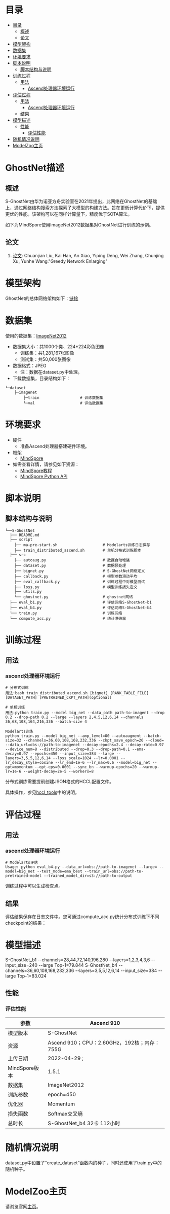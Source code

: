 # 目录

<!-- TOC -->

- [目录](#目录)
    - [概述](#概述)
    - [论文](#论文)
- [模型架构](#模型架构)
- [数据集](#数据集)
- [环境要求](#环境要求)
- [脚本说明](#脚本说明)
    - [脚本结构与说明](#脚本结构与说明)
- [训练过程](#训练过程)
    - [用法](#用法)
        - [Ascend处理器环境运行](#ascend处理器环境运行)
- [评估过程](#评估过程)
    - [用法](#用法-1)
        - [Ascend处理器环境运行](#ascend处理器环境运行-1)
    - [结果](#结果-1)
- [模型描述](#模型描述)
    - [性能](#性能)
        - [评估性能](#评估性能)
- [随机情况说明](#随机情况说明)
- [ModelZoo主页](#modelzoo主页)

<!-- /TOC -->

# GhostNet描述

## 概述

S-GhostNet由华为诺亚方舟实验室在2021年提出，此网络在GhostNet的基础上，通过网络结构搜索方法探索了大模型的构建方法。旨在更低计算代价下，提供更优的性能。该架构可以在同样计算量下，精度优于SOTA算法。

如下为MindSpore使用ImageNet2012数据集对GhostNet进行训练的示例。

## 论文

1. [论文](https://arxiv.org/pdf/2108.00177.pdf): Chuanjian Liu, Kai Han, An Xiao, Yiping Deng, Wei Zhang, Chunjing Xu, Yunhe Wang."Greedy Network Enlarging"

# 模型架构

GhostNet的总体网络架构如下：[链接](https://arxiv.org/pdf/1911.11907.pdf)

# 数据集

使用的数据集：[ImageNet2012](http://www.image-net.org/)

- 数据集大小：共1000个类、224*224彩色图像
    - 训练集：共1,281,167张图像
    - 测试集：共50,000张图像
- 数据格式：JPEG
    - 注：数据在dataset.py中处理。
- 下载数据集，目录结构如下：

```text
└─dataset
    ├─imagenet
        ├─train                  # 训练数据集
        └─val                    # 评估数据集
```

# 环境要求

- 硬件
    - 准备Ascend处理器搭建硬件环境。
- 框架
    - [MindSpore](https://www.mindspore.cn/install/en)
- 如需查看详情，请参见如下资源：
    - [MindSpore教程](https://www.mindspore.cn/tutorials/zh-CN/master/index.html)
    - [MindSpore Python API](https://www.mindspore.cn/docs/zh-CN/master/index.html)

# 脚本说明

## 脚本结构与说明

```text
└──S-GhostNet
  ├── README.md
  ├── script
    ├── ma-pre-start.sh                    # Modelarts训练日志保存
    ├── train_distributed_ascend.sh        # 单机分布式训练脚本
  ├── src
    ├── autoaug.py                         # 数据自动增强
    ├── dataset.py                         # 数据预处理
    ├── bignet.py                          # S-GhostNet网络定义
    ├── callback.py                        # 模型参数滑动平均
    ├── eval_callback.py                   # 训练过程中对模型测试
    ├── loss.py                            # 模型训练损失定义
    ├── utils.py
    └── ghostnet.py                        # ghostnet网络
  ├── eval_b1.py                           # 评估网络S-GhostNet-b1
  ├── eval_b4.py                           # 评估网络S-GhostNet-b4
  └── train.py                             # 训练网络
  └── compute_acc.py                       # 统计准确率
```

# 训练过程

## 用法

### ascend处理器环境运行

```Shell
# 分布式训练
用法:bash train_distributed_ascend.sh [bignet] [RANK_TABLE_FILE] [DATASET_PATH] [PRETRAINED_CKPT_PATH](optional)

# 单机训练
用法:python train.py --model big_net --data_path path-to-imagent --drop 0.2 --drop-path 0.2 --large --layers 2,4,5,12,6,14 --channels 36,68,108,164,216,336 --batch-size 4

Modelarts训练
python train.py --model big_net --amp_level=O0 --autoaugment --batch-size=32 --channels=36,60,108,168,232,336 --ckpt_save_epoch=20 --cloud= --data_url=obs://path-to-imagenet --decay-epochs=2.4 --decay-rate=0.97 --device_num=8 --distributed --drop=0.3 --drop-path=0.1 --ema-decay=0.97 --epochs=450 --input_size=384 --large --layers=3,5,5,12,6,14 --loss_scale=1024 --lr=0.0001 --lr_decay_style=cosine --lr_end=1e-6 --lr_max=0.6 --model=big_net --opt=momentum --opt-eps=0.0001 --sync_bn --warmup-epochs=20 --warmup-lr=1e-6 --weight-decay=2e-5 --workers=8

```

分布式训练需要提前创建JSON格式的HCCL配置文件。

具体操作，参见[hccl_tools](https://gitee.com/mindspore/models/tree/master/utils/hccl_tools)中的说明。

# 评估过程

## 用法

### ascend处理器环境运行

```Shell
# Modelarts评估
Usage: python eval_b4.py --data_url=obs://path-to-imagenet --large= --model=big_net --test_mode=ema_best --train_url=obs://path-to-pretrained-model --trained_model_dir=s3://path-to-output
```

训练过程中可以生成检查点。

## 结果

评估结果保存在日志文件中。您可通过compute_acc.py统计分布式训练下不同checkpoint的结果：

# 模型描述

S-GhostNet_b1 --channels=28,44,72,140,196,280 --layers=1,2,3,4,3,6 --input_size=240 --large
Top-1=79.844
S-GhostNet_b4 --channels=36,60,108,168,232,336 --layers=3,5,5,12,6,14 --input_size=384 --large
Top-1=83.024

## 性能

### 评估性能

| 参数 | Ascend 910  |
|---|---|
| 模型版本  | S-GhostNet |
| 资源  |  Ascend 910；CPU：2.60GHz，192核；内存：755G |
| 上传日期  |2022-04-29 ;  |
| MindSpore版本  | 1.5.1 |
| 数据集  |  ImageNet2012 |
| 训练参数  | epoch=450 |
| 优化器  | Momentum  |
| 损失函数  |Softmax交叉熵  |
|总时长   |  S-GhostNet_b4 32卡 112小时 |

# 随机情况说明

dataset.py中设置了“create_dataset”函数内的种子，同时还使用了train.py中的随机种子。

# ModelZoo主页

请浏览官网[主页](https://gitee.com/mindspore/mindspore/tree/r1.3/model_zoo)。
